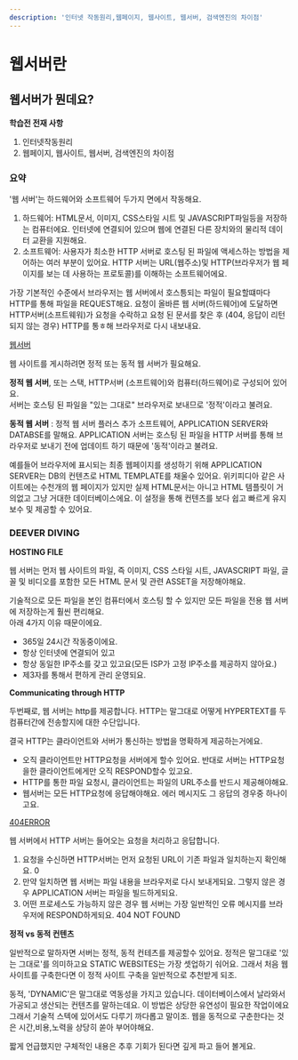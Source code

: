 ```yaml
---
description: '인터넷 작동원리,웹페이지, 웹사이트, 웹서버, 검색엔진의 차이점'
---
```


# 웹서버란

## 웹서버가 뭔데요?

**학습전 전재 사항**

1. 인터넷작동원리   
2. 웹페이지, 웹사이트, 웹서버, 검색엔진의 차이점    

### 요약

'웹 서버'는 하드웨어와 소프트웨어 두가지 면에서 작동해요.

1. 하드웨어: HTML문서, 이미지, CSS스타일 시트 및 JAVASCRIPT파일등을 저장하는 컴퓨터에요. 인터넷에 연결되어 있으며 웹에 연결된 다른 장치와의 물리적 데이터 교환을 지원해요.
2. 소프트웨어: 사용자가 최소한 HTTP 서버로 호스팅 된 파일에 액세스하는 방법을 제어하는 여러 부분이 있어요. HTTP 서버는 URL\(웹주소\)및 HTTP\(브라우저가 웹 페이지를 보는 데 사용하는 프로토콜\)를 이해하는 소프트웨어에요.

가장 기본적인 수준에서 브라우저는 웹 서버에서 호스틍되는 파일이 필요할떄마다 HTTP를 통해 파일을 REQUEST해요. 요청이 올바른 웹 서버\(하드웨어\)에 도달하면 HTTP서버\(소프트웨워\)가 요청을 수락하고 요청 된 문서를 찾은 후 \(404, 응답이 리턴 되지 않는 경우\) HTTP를 통ㅎ해 브라우저로 다시 내보내요.

[웹서버](https://mdn.mozillademos.org/files/8659/web-server.svg)

웹 사이트를 게시하려면 정적 또는 동적 웹 서버가 필요해요.

**정적 웹 서버**, 또는 스택, HTTP서버 \(소프트웨어\)와 컴퓨터\(하드웨어\)로 구성되어 있어요.  
서버는 호스팅 된 파일을 "있는 그대로" 브라우저로 보내므로 '정적'이라고 불려요.

**동적 웹 서버** : 정적 웹 서버 플러스 추가 소프트웨어, APPLICATION SERVER와 DATABSE를 말해요. APPLICATION 서버는 호스팅 된 파일을 HTTP 서버를 통해 브라우저로 보내기 전에 업데이트 하기 때문에 '동적'이라고 불려요.

예를들어 브라우저에 표시되는 최종 웹페이지를 생성하기 위해 APPLICATION SERVER는 DB의 컨텐츠로 HTML TEMPLATE를 채울수 있어요. 위키피디아 같은 사이트에는 수천개의 웹 페이지가 있지만 실제 HTML문서는 아니고 HTML 템플릿이 거의없고 그냥 거대한 데이터베이스에요. 이 설정을 통해 컨텐츠를 보다 쉽고 빠르게 유지 보수 및 제공할 수 있어요.

### DEEVER DIVING

**HOSTING FILE**

웹 서버는 먼저 웹 사이트의 파일, 즉 이미지, CSS 스타일 시트, JAVASCRIPT 파일, 글꼴 및 비디오를 포함한 모든 HTML 문서 및 관련 ASSET을 저장해야해요.

기술적으로 모든 파일을 본인 컴퓨터에서 호스팅 할 수 있지만 모든 파일을 전용 웹 서버에 저장하는게 훨씬 편리해요.  
아래 4가지 이유 때문이에요.

* 365일 24시간 작동중이에요. 
* 항상 인터넷에 연결되어 있고   
* 항상 동일한 IP주소를 갖고 있고요\(모든 ISP가 고정 IP주소를 제공하지 않아요.\)   
* 제3자를 통해서 편하게 관리 운영되요.

**Communicating through HTTP**

두번째로, 웹 서버는 http를 제공합니다. HTTP는 말그대로 어떻게 HYPERTEXT를 두 컴퓨터간에 전송할지에 대한 수단입니다.

결국 HTTP는 클라이언트와 서버가 통신하는 방법을 명확하게 제공하는거에요.

* 오직 클라이언트만 HTTP요청을 서버에게 할수 있어요. 반대로 서버는 HTTP요청을한 클라이언트에게만 오직 RESPOND할수 있고요.   
* HTTP를 통한 파일 요청시, 클라이언트는 파일의 URL주소를 반드시 제공해야해요. 
* 웹서버는 모든 HTTP요청에 응답해야해요. 에러 메시지도 그 응답의 경우중 하나이고요.     

[404ERROR](https://mdn.mozillademos.org/files/8661/mdn-404.jpg)

웹 서버에서 HTTP 서버는 들어오는 요청을 처리하고 응답합니다.

1. 요청을 수신하면 HTTP서버는 먼저 요청된 URL이 기존 파일과 일치하는지 확인해요. 0
2. 만약 일치하면 웹 서버는 파일 내용을 브라우저로 다시 보내게되요. 그렇지 않은 경우 APPLICATION 서버는 파일을 빌드하게되요.
3. 어떤 프로세스도 가능하지 않은 경우 웹 서버는 가장 일반적인 오류 메시지를 브라우저에 RESPOND하게되요. 404 NOT FOUND

**정적 vs 동적 컨텐츠**

일반적으로 말하자면 서버는 정적, 동적 컨테츠를 제공할수 있어요. 정적은 말그대로 '있는 그대로'를 의미하고요 STATIC WEBSITES는 가장 셋업하기 숴어요. 그래서 처음 웹사이트를 구축한다면 이 정적 사이트 구축을 일반적으로 추천받게 되조.

동적, 'DYNAMIC'은 말그대로 역동성을 가지고 있습니다. 데이터베이스에서 날라와서 가공되고 생산되는 컨텐츠를 말하는데요. 이 방법은 상당한 유연성이 필요한 작업이에요 그래서 기술적 스텍에 있어서도 다루기 까다롭고 말이조. 웹을 동적으로 구춘한다는 것은 시간,비용,노력을 상당히 쏟아 부어야해요.

짧게 언급했지만 구체적인 내용은 추후 기회가 된다면 깊게 파고 들어 볼게요.

